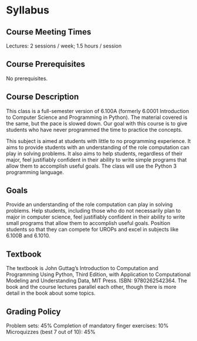 # Syllabus

## Course Meeting Times
Lectures: 2 sessions / week; 1.5 hours / session

## Course Prerequisites
No prerequisites.

## Course Description
This class is a full-semester version of 6.100A (formerly 6.0001 Introduction to Computer Science and Programming in Python). The material covered is the same, but the pace is slowed down. Our goal with this course is to give students who have never programmed the time to practice the concepts.

This subject is aimed at students with little to no programming experience. It aims to provide students with an understanding of the role computation can play in solving problems. It also aims to help students, regardless of their major, feel justifiably confident in their ability to write simple programs that allow them to accomplish useful goals. The class will use the Python 3 programming language.

## Goals
Provide an understanding of the role computation can play in solving problems.
Help students, including those who do not necessarily plan to major in computer science, feel justifiably confident in their ability to write small programs that allow them to accomplish useful goals.
Position students so that they can compete for UROPs and excel in subjects like 6.100B and 6.1010.

## Textbook
The textbook is John Guttag’s Introduction to Computation and Programming Using Python, Third Edition, with Application to Computational Modeling and Understanding Data, MIT Press. ISBN: 9780262542364. The book and the course lectures parallel each other, though there is more detail in the book about some topics.

## Grading Policy 
Problem sets: 45%
Completion of mandatory finger exercises: 10%
Microquizzes (best 7 out of 10): 45%
